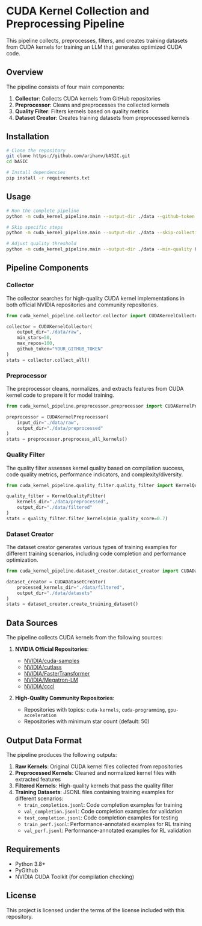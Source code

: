 # CUDA Kernel Collection and Preprocessing Pipeline

This pipeline collects, preprocesses, filters, and creates training datasets from CUDA kernels for training an LLM that generates optimized CUDA code.

## Overview

The pipeline consists of four main components:

1. **Collector**: Collects CUDA kernels from GitHub repositories
2. **Preprocessor**: Cleans and preprocesses the collected kernels
3. **Quality Filter**: Filters kernels based on quality metrics
4. **Dataset Creator**: Creates training datasets from preprocessed kernels

## Installation

```bash
# Clone the repository
git clone https://github.com/arihanv/bASIC.git
cd bASIC

# Install dependencies
pip install -r requirements.txt
```

## Usage

```bash
# Run the complete pipeline
python -m cuda_kernel_pipeline.main --output-dir ./data --github-token YOUR_GITHUB_TOKEN

# Skip specific steps
python -m cuda_kernel_pipeline.main --output-dir ./data --skip-collection --skip-preprocessing

# Adjust quality threshold
python -m cuda_kernel_pipeline.main --output-dir ./data --min-quality 0.8
```

## Pipeline Components

### Collector

The collector searches for high-quality CUDA kernel implementations in both official NVIDIA repositories and community repositories.

```python
from cuda_kernel_pipeline.collector.collector import CUDAKernelCollector

collector = CUDAKernelCollector(
    output_dir="./data/raw",
    min_stars=50,
    max_repos=100,
    github_token="YOUR_GITHUB_TOKEN"
)
stats = collector.collect_all()
```

### Preprocessor

The preprocessor cleans, normalizes, and extracts features from CUDA kernel code to prepare it for model training.

```python
from cuda_kernel_pipeline.preprocessor.preprocessor import CUDAKernelPreprocessor

preprocessor = CUDAKernelPreprocessor(
    input_dir="./data/raw",
    output_dir="./data/preprocessed"
)
stats = preprocessor.preprocess_all_kernels()
```

### Quality Filter

The quality filter assesses kernel quality based on compilation success, code quality metrics, performance indicators, and complexity/diversity.

```python
from cuda_kernel_pipeline.quality_filter.quality_filter import KernelQualityFilter

quality_filter = KernelQualityFilter(
    kernels_dir="./data/preprocessed",
    output_dir="./data/filtered"
)
stats = quality_filter.filter_kernels(min_quality_score=0.7)
```

### Dataset Creator

The dataset creator generates various types of training examples for different training scenarios, including code completion and performance optimization.

```python
from cuda_kernel_pipeline.dataset_creator.dataset_creator import CUDADatasetCreator

dataset_creator = CUDADatasetCreator(
    processed_kernels_dir="./data/filtered",
    output_dir="./data/datasets"
)
stats = dataset_creator.create_training_dataset()
```

## Data Sources

The pipeline collects CUDA kernels from the following sources:

1. **NVIDIA Official Repositories**:
   - [NVIDIA/cuda-samples](https://github.com/NVIDIA/cuda-samples)
   - [NVIDIA/cutlass](https://github.com/NVIDIA/cutlass)
   - [NVIDIA/FasterTransformer](https://github.com/NVIDIA/FasterTransformer)
   - [NVIDIA/Megatron-LM](https://github.com/NVIDIA/Megatron-LM)
   - [NVIDIA/cccl](https://github.com/NVIDIA/cccl)

2. **High-Quality Community Repositories**:
   - Repositories with topics: `cuda-kernels`, `cuda-programming`, `gpu-acceleration`
   - Repositories with minimum star count (default: 50)

## Output Data Format

The pipeline produces the following outputs:

1. **Raw Kernels**: Original CUDA kernel files collected from repositories
2. **Preprocessed Kernels**: Cleaned and normalized kernel files with extracted features
3. **Filtered Kernels**: High-quality kernels that pass the quality filter
4. **Training Datasets**: JSONL files containing training examples for different scenarios:
   - `train_completion.jsonl`: Code completion examples for training
   - `val_completion.jsonl`: Code completion examples for validation
   - `test_completion.jsonl`: Code completion examples for testing
   - `train_perf.jsonl`: Performance-annotated examples for RL training
   - `val_perf.jsonl`: Performance-annotated examples for RL validation

## Requirements

- Python 3.8+
- PyGithub
- NVIDIA CUDA Toolkit (for compilation checking)

## License

This project is licensed under the terms of the license included with this repository.
